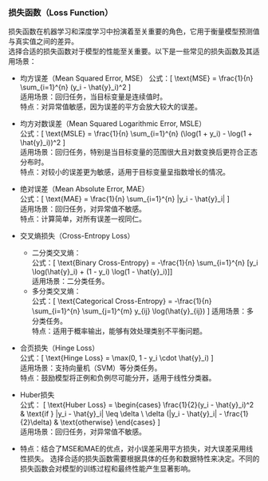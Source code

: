 ### 损失函数（Loss Function）
损失函数在机器学习和深度学习中扮演着至关重要的角色，它用于衡量模型预测值与真实值之间的差异。  
选择合适的损失函数对于模型的性能至关重要。以下是一些常见的损失函数及其适用场景：
* 均方误差（Mean Squared Error, MSE）
    公式：[ \text{MSE} = \frac{1}{n} \sum_{i=1}^{n} (y_i - \hat{y}_i)^2 ]  
    适用场景：回归任务，当目标变量是连续值时。  
    特点：对异常值敏感，因为误差的平方会放大较大的误差。  
* 均方对数误差（Mean Squared Logarithmic Error, MSLE）  
    公式：[ \text{MSLE} = \frac{1}{n} \sum_{i=1}^{n} (\log(1 + y_i) - \log(1 + \hat{y}_i))^2 ]  
    适用场景：回归任务，特别是当目标变量的范围很大且对数变换后更符合正态分布时。  
    特点：对较小的误差更为敏感，适用于目标变量呈指数增长的情况。  
* 绝对误差（Mean Absolute Error, MAE）  
    公式：[ \text{MAE} = \frac{1}{n} \sum_{i=1}^{n} |y_i - \hat{y}_i| ]  
    适用场景：回归任务，对异常值不敏感。  
    特点：计算简单，对所有误差一视同仁。  
* 交叉熵损失（Cross-Entropy Loss）  
  - 二分类交叉熵：  
    公式：[ \text{Binary Cross-Entropy} = -\frac{1}{n} \sum_{i=1}^{n} [y_i \log(\hat{y}_i) + (1 - y_i) \log(1 - \hat{y}_i)]]  
    适用场景：二分类任务。  
  - 多分类交叉熵：  
    公式：[ \text{Categorical Cross-Entropy} = -\frac{1}{n} \sum_{i=1}^{n} \sum_{j=1}^{m} y_{ij} \log(\hat{y}_{ij}) ]
    适用场景：多分类任务。  
    特点：适用于概率输出，能够有效处理类别不平衡问题。   
* 合页损失（Hinge Loss）  
    公式：[ \text{Hinge Loss} = \max(0, 1 - y_i \cdot \hat{y}_i) ]  
    适用场景：支持向量机（SVM）等分类任务。  
    特点：鼓励模型将正例和负例尽可能分开，适用于线性分类器。  
* Huber损失  
    公式： [ \text{Huber Loss} = \begin{cases} \frac{1}{2}(y_i - \hat{y}_i)^2 & \text{if } |y_i - \hat{y}_i| \leq \delta \ \delta (|y_i - \hat{y}_i| - \frac{1}{2}\delta) & \text{otherwise} \end{cases} ]  
    适用场景：回归任务，对异常值不敏感。  

* 特点：结合了MSE和MAE的优点，对小误差采用平方损失，对大误差采用线性损失。
选择合适的损失函数需要根据具体的任务和数据特性来决定。不同的损失函数会对模型的训练过程和最终性能产生显著影响。
